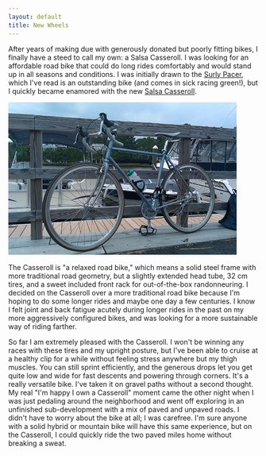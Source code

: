 ```yaml
---
layout: default
title: New Wheels
---
```


After years of making due with generously donated but poorly fitting bikes, I finally have a steed to call my own: a Salsa Casseroll. I was looking for an affordable road bike that could do long rides comfortably and would stand up in all seasons and conditions. I was initially drawn to the [Surly Pacer](http://surlybikes.com/bikes/pacer_complete/), which I've read is an outstanding bike (and comes in sick racing green!), but I quickly became enamored with the new [Salsa Casseroll](http://salsacycles.com/bikes/casseroll/).

![My new bike down at North Shores](/img/posts/casseroll-at-north-shores.jpg "My new bike down at North Shores")

The Casseroll is "a relaxed road bike," which means a solid steel frame with more traditional road geometry, but a slightly extended head tube, 32 cm tires, and a sweet included front rack for out-of-the-box randonneuring. I decided on the Casseroll over a more traditional road bike because I'm hoping to do some longer rides and maybe one day a few centuries. I know I felt joint and back fatigue acutely during longer rides in the past on my more aggressively configured bikes, and was looking for a more sustainable way of riding farther. 

So far I am extremely pleased with the Casseroll. I won't be winning any races with these tires and my upright posture, but I've been able to cruise at a healthy clip for a while without feeling stress anywhere but my thigh muscles. You can still sprint efficiently, and the generous drops let you get quite low and wide for fast descents and powering through corners. It's a really versatile bike. I've taken it on gravel paths without a second thought. My real "I'm happy I own a Casseroll" moment came the other night when I was just pedaling around the neighborhood and went off exploring in an unfinished sub-development with a mix of paved and unpaved roads. I didn't have to worry about the bike at all; I was carefree. I'm sure anyone with a solid hybrid or mountain bike will have this same experience, but on the Casseroll, I could quickly ride the two paved miles home without breaking a sweat.